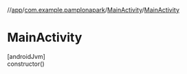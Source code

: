 //[app](../../../index.md)/[com.example.pamplonapark](../index.md)/[MainActivity](index.md)/[MainActivity](-main-activity.md)

# MainActivity

[androidJvm]\
constructor()
